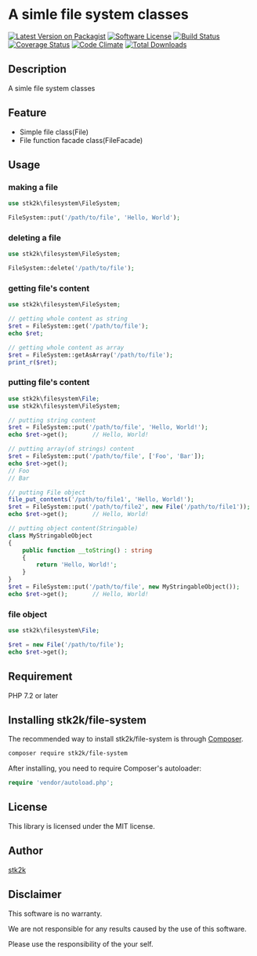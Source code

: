 A simle file system classes
=======================

[![Latest Version on Packagist](https://img.shields.io/packagist/v/stk2k/file-system.svg?style=flat-square)](https://packagist.org/packages/stk2k/file-system)
[![Software License](https://img.shields.io/badge/license-MIT-brightgreen.svg?style=flat-square)](LICENSE.md)
[![Build Status](https://api.travis-ci.com/stk2k/file-system.svg?branch=main)](https://api.travis-ci.com/stk2k/file-system.svg?branch=main)
[![Coverage Status](https://coveralls.io/repos/github/stk2k/file-system/badge.svg?branch=master)](https://coveralls.io/github/stk2k/file-system?branch=master)
[![Code Climate](https://codeclimate.com/github/stk2k/file-system/badges/gpa.svg)](https://codeclimate.com/github/stk2k/file-system)
[![Total Downloads](https://img.shields.io/packagist/dt/stk2k/file-system.svg?style=flat-square)](https://packagist.org/packages/stk2k/file-system)

## Description

A simle file system classes


## Feature

- Simple file class(File)
- File function facade class(FileFacade)

## Usage

### making a file

```php
use stk2k\filesystem\FileSystem;

FileSystem::put('/path/to/file', 'Hello, World');
```

### deleting a file

```php
use stk2k\filesystem\FileSystem;

FileSystem::delete('/path/to/file');
```

### getting file's content

```php
use stk2k\filesystem\FileSystem;

// getting whole content as string
$ret = FileSystem::get('/path/to/file');
echo $ret;

// getting whole content as array
$ret = FileSystem::getAsArray('/path/to/file');
print_r($ret);
```

### putting file's content

```php
use stk2k\filesystem\File;
use stk2k\filesystem\FileSystem;

// putting string content
$ret = FileSystem::put('/path/to/file', 'Hello, World!');
echo $ret->get();       // Hello, World!

// putting array(of strings) content
$ret = FileSystem::put('/path/to/file', ['Foo', 'Bar']);
echo $ret->get();
// Foo
// Bar

// putting File object
file_put_contents('/path/to/file1', 'Hello, World!');
$ret = FileSystem::put('/path/to/file2', new File('/path/to/file1'));
echo $ret->get();       // Hello, World!

// putting object content(Stringable)
class MyStringableObject
{
    public function __toString() : string
    {
        return 'Hello, World!';
    }
}
$ret = FileSystem::put('/path/to/file', new MyStringableObject());
echo $ret->get();       // Hello, World!

```

### file object

```php
use stk2k\filesystem\File;

$ret = new File('/path/to/file');
echo $ret->get();
```



## Requirement

PHP 7.2 or later

## Installing stk2k/file-system

The recommended way to install stk2k/file-system is through
[Composer](http://getcomposer.org).

```bash
composer require stk2k/file-system
```

After installing, you need to require Composer's autoloader:

```php
require 'vendor/autoload.php';
```

## License
This library is licensed under the MIT license.

## Author

[stk2k](https://github.com/stk2k)

## Disclaimer

This software is no warranty.

We are not responsible for any results caused by the use of this software.

Please use the responsibility of the your self.

